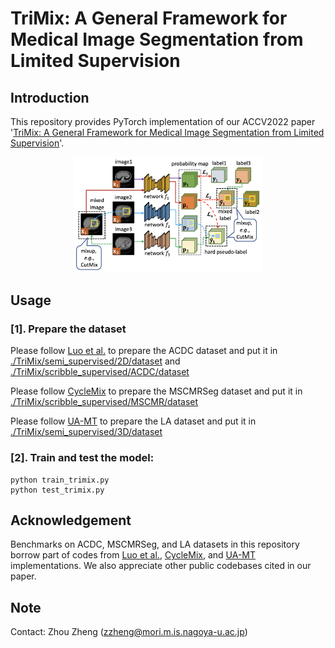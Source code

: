 # TriMix: A General Framework for Medical Image Segmentation from Limited Supervision

## Introduction
This repository provides PyTorch implementation of our ACCV2022 paper '[TriMix: A General Framework for Medical Image Segmentation from Limited Supervision](https://openaccess.thecvf.com/content/ACCV2022/html/Zheng_TriMix_A_General_Framework_for_Medical_Image_Segmentation_from_Limited_ACCV_2022_paper.html)'.

<p align="center">
  <img src="./TriMix.png" width="60%">
</p>

## Usage
### [1]. Prepare the dataset

Please follow [Luo et al.](https://github.com/HiLab-git/WSL4MIS) to prepare the ACDC dataset and put it in <u>./TriMix/semi_supervised/2D/dataset</u> and <u>./TriMix/scribble_supervised/ACDC/dataset</u>

Please follow [CycleMix](https://github.com/BWGZK/CycleMix) to prepare the MSCMRSeg dataset and put it in <u>./TriMix/scribble_supervised/MSCMR/dataset</u>

Please follow [UA-MT](https://github.com/yulequan/UA-MT) to prepare the LA dataset and put it in <u>./TriMix/semi_supervised/3D/dataset</u>

### [2]. Train and test the model:
```
python train_trimix.py
python test_trimix.py
```

## Acknowledgement
Benchmarks on ACDC, MSCMRSeg, and LA datasets in this repository borrow part of codes from [Luo et al.](https://github.com/HiLab-git/WSL4MIS), [CycleMix](https://github.com/BWGZK/CycleMix), and [UA-MT](https://github.com/yulequan/UA-MT) implementations. We also appreciate other public codebases cited in our paper.

## Note
Contact: Zhou Zheng (zzheng@mori.m.is.nagoya-u.ac.jp)